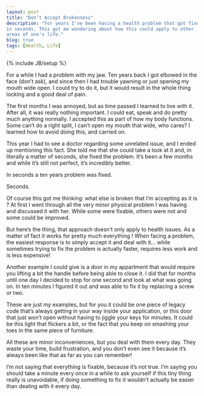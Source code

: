 ```yaml
---
layout: post
title: "Don’t Accept Brokenness"
description: "For years I've been having a health problem that got fixed
in seconds. This got me wondering about how this could apply to other
areas of one's life."
blog: true
tags: [Health, Life]
---
```


{% include JB/setup %}

For a while I had a problem with my jaw. Ten years back I got elbowed in the face (don’t ask), and since then I had trouble yawning or just opening my mouth wide open. I could try to do it, but it would result in the whole thing locking and a good deal of pain.

The first months I was annoyed, but as time passed I learned to live with it. After all, it was really nothing important. I could eat, speak and do pretty much anything normally. I accepted this as part of how my body functions. Some can’t do a right split, I can’t open my mouth that wide, who cares? I learned how to avoid doing this, and carried on.

This year I had to see a doctor regarding some unrelated issue, and I ended up mentioning this fact. She told me that she could take a look at it and, in literally a matter of seconds, she fixed the problem. It’s been a few months and while it’s still not perfect, it’s incredibly better.

In seconds a ten years problem was fixed.

Seconds.

Of course this got me thinking: what else is broken that I’m accepting as it is ? At first I went through all the very minor physical problem I was having and discussed it with her. While some were fixable, others were not and some could be improved.

But here’s the thing, that approach doesn’t only apply to health issues. As a matter of fact it works for pretty much everything ! When facing a problem, the easiest response is to simply accept it and deal with it... while sometimes trying to fix the problem is actually faster, requires less work and is less expensive!

Another example I could give is a door in my appartment that would require you lifting a bit the handle before being able to close it. I did that for months until one day I decided to stop for one second and look at what was going on. In ten minutes I figured it out and was able to fix it by replacing a screw or two.

These are just my examples, but for you it could be one piece of legacy code that’s always getting in your way inside your application, or this door that just won’t open without having to jiggle your keys for minutes. It could be this light that flickers a bit, or the fact that you keep on smashing your toes in the same piece of furniture.

All these are minor inconveniences, but you deal with them every day. They waste your time, build frustration, and you don’t even see it because it’s always been like that as far as you can remember!

I’m not saying that everything is fixable, because it’s not true. I’m saying you should take a minute every once in a while to ask yourself if this tiny thing really is unavoidable, if doing something to fix it wouldn’t actually be easier than dealing with it every day.
